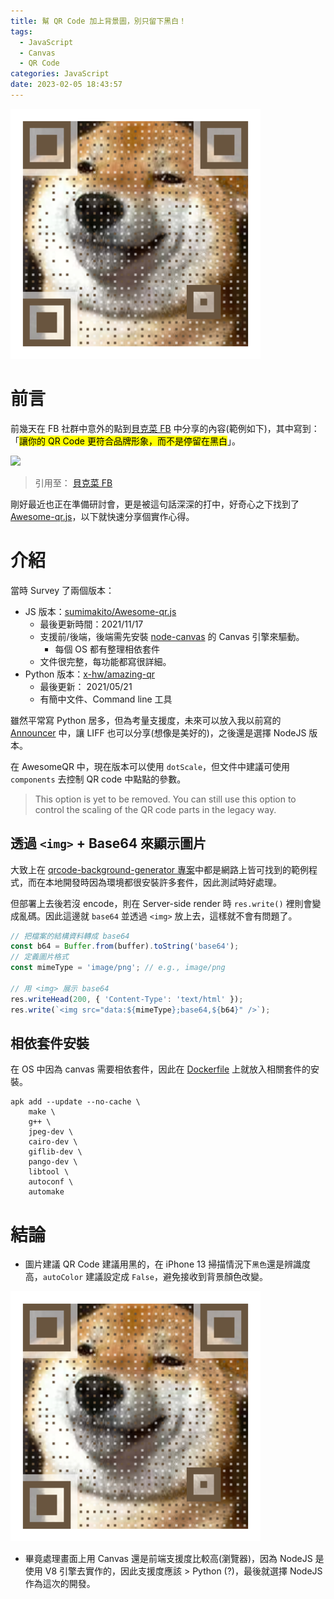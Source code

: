 ```yaml
---
title: 幫 QR Code 加上背景圖，別只留下黑白！
tags:
  - JavaScript
  - Canvas
  - QR Code
categories: JavaScript
date: 2023-02-05 18:43:57
---
```



![](https://github.com/louis70109/qrcode-background-generator/raw/main/qrcode.png?raw=true)

# 前言

前幾天在 FB 社群中意外的點到[貝克菜 FB](https://www.facebook.com/tony.tsai/posts/pfbid063T7uwSme1k8dqqoDC2Q5RsJT9JVBBHB2n3bQiVo6LFZjPg39f8G3YSA1S7mBQQml?comment_id=1414642782639170&notif_id=1675426505084880&notif_t=feedback_reaction_generic&ref=notif) 中分享的內容(範例如下)，其中寫到：「<mark>讓你的 QR Code 更符合品牌形象，而不是停留在黑白</mark>」。

![](https://scontent.frmq2-1.fna.fbcdn.net/v/t39.30808-6/328689276_1224285545106496_5760418307112715847_n.jpg?_nc_cat=110&ccb=1-7&_nc_sid=730e14&_nc_ohc=eFqj_2RKTwkAX99JEtM&_nc_ht=scontent.frmq2-1.fna&oh=00_AfBbEk1FeFkUNjxA2JlYyLLl-_G9TcCBSLixwAy9SFuWHw&oe=63E4F33A)

> 引用至： [貝克菜 FB](https://www.facebook.com/tony.tsai/posts/pfbid063T7uwSme1k8dqqoDC2Q5RsJT9JVBBHB2n3bQiVo6LFZjPg39f8G3YSA1S7mBQQml?comment_id=1414642782639170&notif_id=1675426505084880&notif_t=feedback_reaction_generic&ref=notif)

剛好最近也正在準備研討會，更是被這句話深深的打中，好奇心之下找到了[Awesome-qr.js](https://github.com/SumiMakito/Awesome-qr.js/blob/master/README.md)，以下就快速分享個實作心得。

<!-- more -->

# 介紹

當時 Survey 了兩個版本：

- JS 版本：[sumimakito/Awesome-qr.js](<(https://github.com/SumiMakito/Awesome-qr.js/blob/master/README.md)>)
  - 最後更新時間：2021/11/17
  - 支援前/後端，後端需先安裝 [node-canvas](https://github.com/Automattic/node-canvas#installation) 的 Canvas 引擎來驅動。
    - 每個 OS 都有整理相依套件
  - 文件很完整，每功能都寫很詳細。
- Python 版本：[x-hw/amazing-qr](https://github.com/x-hw/amazing-qr)
  - 最後更新： 2021/05/21
  - 有簡中文件、Command line 工具

雖然平常寫 Python 居多，但為考量支援度，未來可以放入我以前寫的 [Announcer](https://github.com/louis70109/Announcer) 中，讓 LIFF 也可以分享(想像是美好的)，之後還是選擇 NodeJS 版本。

在 AwesomeQR 中，現在版本可以使用 `dotScale`，但文件中建議可使用 `components` 去控制 QR code 中點點的參數。

> This option is yet to be removed. You can still use this option to control the scaling of the QR code parts in the legacy way.

## 透過 `<img>` + Base64 來顯示圖片

大致上在 [qrcode-background-generator 專案](https://github.com/louis70109/qrcode-background-generator)中都是網路上皆可找到的範例程式，而在本地開發時因為環境都很安裝許多套件，因此測試時好處理。

但部署上去後若沒 encode，則在 Server-side render 時 `res.write()` 裡則會變成亂碼。因此這邊就 `base64` 並透過 `<img>` 放上去，這樣就不會有問題了。

```javascript
// 把檔案的結構資料轉成 base64
const b64 = Buffer.from(buffer).toString('base64');
// 定義圖片格式
const mimeType = 'image/png'; // e.g., image/png

// 用 <img> 展示 base64
res.writeHead(200, { 'Content-Type': 'text/html' });
res.write(`<img src="data:${mimeType};base64,${b64}" />`);
```

## 相依套件安裝

在 OS 中因為 canvas 需要相依套件，因此在 [Dockerfile](https://github.com/louis70109/qrcode-background-generator/blob/main/Dockerfile) 上就放入相關套件的安裝。

```
apk add --update --no-cache \
    make \
    g++ \
    jpeg-dev \
    cairo-dev \
    giflib-dev \
    pango-dev \
    libtool \
    autoconf \
    automake
```

# 結論

- 圖片建議 QR Code 建議用黑的，在 iPhone 13 掃描情況下`黑色`還是辨識度高，`autoColor` 建議設定成 `False`，避免接收到背景顏色改變。

![](https://github.com/louis70109/qrcode-background-generator/raw/main/qrcode.png?raw=true)

- 畢竟處理畫面上用 Canvas 還是前端支援度比較高(瀏覽器)，因為 NodeJS 是使用 V8 引擎去實作的，因此支援度應該 > Python (?)，最後就選擇 NodeJS 作為這次的開發。
